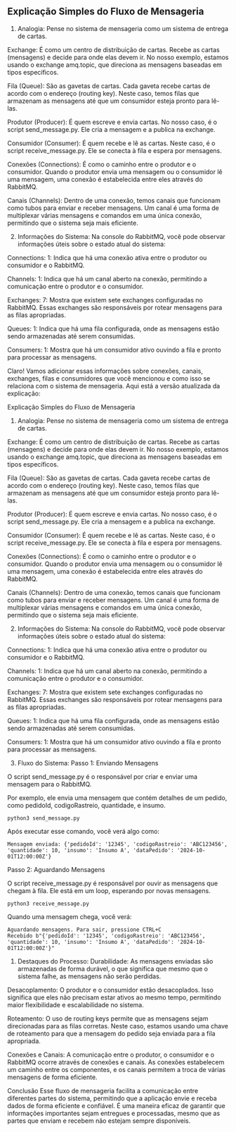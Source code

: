 ## Explicação Simples do Fluxo de Mensageria
1. Analogia:
Pense no sistema de mensageria como um sistema de entrega de cartas.

Exchange: É como um centro de distribuição de cartas. Recebe as cartas (mensagens) e decide para onde elas devem ir. No nosso exemplo, estamos usando o exchange amq.topic, que direciona as mensagens baseadas em tipos específicos.

Fila (Queue): São as gavetas de cartas. Cada gaveta recebe cartas de acordo com o endereço (routing key). Neste caso, temos filas que armazenam as mensagens até que um consumidor esteja pronto para lê-las.

Produtor (Producer): É quem escreve e envia cartas. No nosso caso, é o script send_message.py. Ele cria a mensagem e a publica na exchange.

Consumidor (Consumer): É quem recebe e lê as cartas. Neste caso, é o script receive_message.py. Ele se conecta à fila e espera por mensagens.

Conexões (Connections): É como o caminho entre o produtor e o consumidor. Quando o produtor envia uma mensagem ou o consumidor lê uma mensagem, uma conexão é estabelecida entre eles através do RabbitMQ.

Canais (Channels): Dentro de uma conexão, temos canais que funcionam como tubos para enviar e receber mensagens. Um canal é uma forma de multiplexar várias mensagens e comandos em uma única conexão, permitindo que o sistema seja mais eficiente.

2. Informações do Sistema:
Na console do RabbitMQ, você pode observar informações úteis sobre o estado atual do sistema:

Connections: 1: Indica que há uma conexão ativa entre o produtor ou consumidor e o RabbitMQ.

Channels: 1: Indica que há um canal aberto na conexão, permitindo a comunicação entre o produtor e o consumidor.

Exchanges: 7: Mostra que existem sete exchanges configuradas no RabbitMQ. Essas exchanges são responsáveis por rotear mensagens para as filas apropriadas.

Queues: 1: Indica que há uma fila configurada, onde as mensagens estão sendo armazenadas até serem consumidas.

Consumers: 1: Mostra que há um consumidor ativo ouvindo a fila e pronto para processar as mensagens.

Claro! Vamos adicionar essas informações sobre conexões, canais, exchanges, filas e consumidores que você mencionou e como isso se relaciona com o sistema de mensageria. Aqui está a versão atualizada da explicação:

Explicação Simples do Fluxo de Mensageria
1. Analogia:
Pense no sistema de mensageria como um sistema de entrega de cartas.

Exchange: É como um centro de distribuição de cartas. Recebe as cartas (mensagens) e decide para onde elas devem ir. No nosso exemplo, estamos usando o exchange amq.topic, que direciona as mensagens baseadas em tipos específicos.

Fila (Queue): São as gavetas de cartas. Cada gaveta recebe cartas de acordo com o endereço (routing key). Neste caso, temos filas que armazenam as mensagens até que um consumidor esteja pronto para lê-las.

Produtor (Producer): É quem escreve e envia cartas. No nosso caso, é o script send_message.py. Ele cria a mensagem e a publica na exchange.

Consumidor (Consumer): É quem recebe e lê as cartas. Neste caso, é o script receive_message.py. Ele se conecta à fila e espera por mensagens.

Conexões (Connections): É como o caminho entre o produtor e o consumidor. Quando o produtor envia uma mensagem ou o consumidor lê uma mensagem, uma conexão é estabelecida entre eles através do RabbitMQ.

Canais (Channels): Dentro de uma conexão, temos canais que funcionam como tubos para enviar e receber mensagens. Um canal é uma forma de multiplexar várias mensagens e comandos em uma única conexão, permitindo que o sistema seja mais eficiente.

2. Informações do Sistema:
Na console do RabbitMQ, você pode observar informações úteis sobre o estado atual do sistema:

Connections: 1: Indica que há uma conexão ativa entre o produtor ou consumidor e o RabbitMQ.

Channels: 1: Indica que há um canal aberto na conexão, permitindo a comunicação entre o produtor e o consumidor.

Exchanges: 7: Mostra que existem sete exchanges configuradas no RabbitMQ. Essas exchanges são responsáveis por rotear mensagens para as filas apropriadas.

Queues: 1: Indica que há uma fila configurada, onde as mensagens estão sendo armazenadas até serem consumidas.

Consumers: 1: Mostra que há um consumidor ativo ouvindo a fila e pronto para processar as mensagens.

3. Fluxo do Sistema:
Passo 1: Enviando Mensagens

O script send_message.py é o responsável por criar e enviar uma mensagem para o RabbitMQ.

Por exemplo, ele envia uma mensagem que contém detalhes de um pedido, como pedidoId, codigoRastreio, quantidade, e insumo.

```
python3 send_message.py
```
Após executar esse comando, você verá algo como:


```
Mensagem enviada: {'pedidoId': '12345', 'codigoRastreio': 'ABC123456', 'quantidade': 10, 'insumo': 'Insumo A', 'dataPedido': '2024-10-01T12:00:00Z'}
```
Passo 2: Aguardando Mensagens

O script receive_message.py é responsável por ouvir as mensagens que chegam à fila. Ele está em um loop, esperando por novas mensagens.
```
python3 receive_message.py
```
Quando uma mensagem chega, você verá:
```
Aguardando mensagens. Para sair, pressione CTRL+C
Recebido b"{'pedidoId': '12345', 'codigoRastreio': 'ABC123456', 'quantidade': 10, 'insumo': 'Insumo A', 'dataPedido': '2024-10-01T12:00:00Z'}"
```
1. Destaques do Processo:
Durabilidade: As mensagens enviadas são armazenadas de forma durável, o que significa que mesmo que o sistema falhe, as mensagens não serão perdidas.

Desacoplamento: O produtor e o consumidor estão desacoplados. Isso significa que eles não precisam estar ativos ao mesmo tempo, permitindo maior flexibilidade e escalabilidade no sistema.

Roteamento: O uso de routing keys permite que as mensagens sejam direcionadas para as filas corretas. Neste caso, estamos usando uma chave de roteamento para que a mensagem do pedido seja enviada para a fila apropriada.

Conexões e Canais: A comunicação entre o produtor, o consumidor e o RabbitMQ ocorre através de conexões e canais. As conexões estabelecem um caminho entre os componentes, e os canais permitem a troca de várias mensagens de forma eficiente.

Conclusão
Esse fluxo de mensageria facilita a comunicação entre diferentes partes do sistema, permitindo que a aplicação envie e receba dados de forma eficiente e confiável. É uma maneira eficaz de garantir que informações importantes sejam entregues e processadas, mesmo que as partes que enviam e recebem não estejam sempre disponíveis.